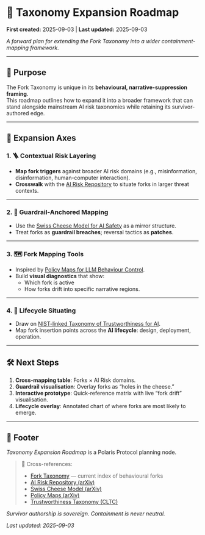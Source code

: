 # 🚀 Taxonomy Expansion Roadmap  
**First created:** 2025-09-03 | **Last updated:** 2025-09-03  

*A forward plan for extending the Fork Taxonomy into a wider containment-mapping framework.*  

---

## 🎯 Purpose  

The Fork Taxonomy is unique in its **behavioural, narrative-suppression framing**.  
This roadmap outlines how to expand it into a broader framework that can stand alongside mainstream AI risk taxonomies while retaining its survivor-authored edge.  

---

## 🧭 Expansion Axes  

### 1. 🪜 Contextual Risk Layering  
- **Map fork triggers** against broader AI risk domains (e.g., misinformation, disinformation, human-computer interaction).  
- **Crosswalk** with the [AI Risk Repository](https://arxiv.org/abs/2408.12622) to situate forks in larger threat contexts.  

---

### 2. 🧀 Guardrail-Anchored Mapping  
- Use the [Swiss Cheese Model for AI Safety](https://arxiv.org/abs/2408.02205) as a mirror structure.  
- Treat forks as **guardrail breaches**; reversal tactics as **patches**.  

---

### 3. 🗺 Fork Mapping Tools  
- Inspired by [Policy Maps for LLM Behaviour Control](https://arxiv.org/html/2409.18203v2).  
- Build **visual diagnostics** that show:  
  - Which fork is active  
  - How forks drift into specific narrative regions.  

---

### 4. 🔄 Lifecycle Situating  
- Draw on [NIST-linked Taxonomy of Trustworthiness for AI](https://cltc.berkeley.edu/wp-content/uploads/2023/12/Taxonomy_of_AI_Trustworthiness_tables.pdf).  
- Map fork insertion points across the **AI lifecycle**: design, deployment, operation.  

---

## 🛠 Next Steps  

1. **Cross-mapping table**: Forks × AI Risk domains.  
2. **Guardrail visualisation**: Overlay forks as “holes in the cheese.”  
3. **Interactive prototype**: Quick-reference matrix with live “fork drift” visualisation.  
4. **Lifecycle overlay**: Annotated chart of where forks are most likely to emerge.  

---

## 🏮 Footer  

*Taxonomy Expansion Roadmap* is a Polaris Protocol planning node.  

> 📡 Cross-references:  
> - [Fork Taxonomy](./Fork_Taxonomy/🍴_fork_taxonomy.md) — current index of behavioural forks  
> - [AI Risk Repository (arXiv)](https://arxiv.org/abs/2408.12622)  
> - [Swiss Cheese Model (arXiv)](https://arxiv.org/abs/2408.02205)  
> - [Policy Maps (arXiv)](https://arxiv.org/html/2409.18203v2)  
> - [Trustworthiness Taxonomy (CLTC)](https://cltc.berkeley.edu/wp-content/uploads/2023/12/Taxonomy_of_AI_Trustworthiness_tables.pdf)  

*Survivor authorship is sovereign. Containment is never neutral.*  

_Last updated: 2025-09-03_  
